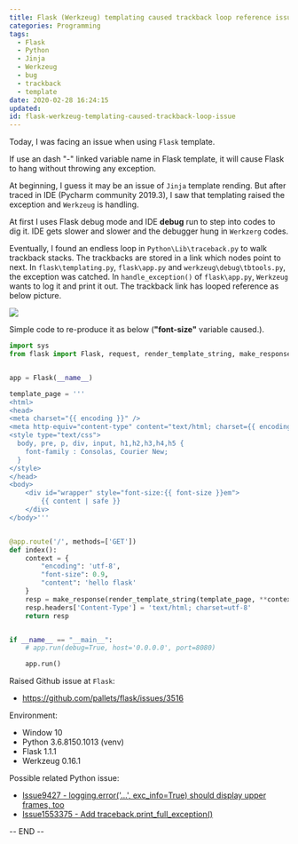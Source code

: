 ```yaml
---
title: Flask (Werkzeug) templating caused trackback loop reference issue
categories: Programming
tags:
  - Flask
  - Python
  - Jinja
  - Werkzeug
  - bug
  - trackback
  - template
date: 2020-02-28 16:24:15
updated:
id: flask-werkzeug-templating-caused-trackback-loop-issue
---
```




Today, I was facing an issue when using `Flask` template.

If use an dash "-" linked variable name in Flask template, it will cause Flask to hang without 
throwing any exception.

At beginning, I guess it may be an issue of `Jinja` template rending. But after traced in IDE 
(Pycharm community 2019.3), I saw that templating raised the exception and `Werkzeug` is handling. 

At first I uses Flask debug mode and IDE **debug** run to step into codes to dig it. IDE gets
slower and slower and the debugger hung in `Werkzerg` codes.

Eventually, I found an endless loop in `Python\Lib\traceback.py` to walk trackback stacks. The 
trackbacks are stored in a link which nodes point to next. In `flask\templating.py`, 
`flask\app.py` and `werkzeug\debug\tbtools.py`, the exception was catched. In 
`handle_exception()` of `flask\app.py`, `Werkzeug` wants to log it and print it out. 
The trackback link has looped reference as below picture.

![](flask_tb_next_loop_ref.png)

Simple code to re-produce it as below (**"font-size"** variable caused.).

```python
import sys
from flask import Flask, request, render_template_string, make_response, url_for, redirect


app = Flask(__name__)

template_page = '''
<html>
<head>
<meta charset="{{ encoding }}" />
<meta http-equiv="content-type" content="text/html; charset={{ encoding }}" />
<style type="text/css">
  body, pre, p, div, input, h1,h2,h3,h4,h5 {
    font-family : Consolas, Courier New;
  }
</style>
</head>
<body>
    <div id="wrapper" style="font-size:{{ font-size }}em">
        {{ content | safe }}
    </div>
</body>'''


@app.route('/', methods=['GET'])
def index():
    context = {
        "encoding": 'utf-8',
        "font-size": 0.9,
        "content": 'hello flask'
    }
    resp = make_response(render_template_string(template_page, **context))
    resp.headers['Content-Type'] = 'text/html; charset=utf-8'
    return resp


if __name__ == "__main__":
    # app.run(debug=True, host='0.0.0.0', port=8080)

    app.run()
```

Raised Github issue at `Flask`:

* https://github.com/pallets/flask/issues/3516

Environment:

* Window 10
* Python 3.6.8150.1013 (venv)
* Flask 1.1.1
* Werkzeug 0.16.1

Possible related Python issue:

* [Issue9427 - logging.error('...', exc_info=True) should display upper frames, too](https://bugs.python.org/issue9427)
* [Issue1553375 - Add traceback.print_full_exception()](https://bugs.python.org/issue1553375)

-- END --